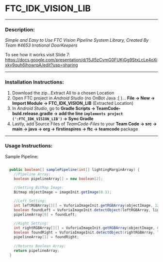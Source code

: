 # FTC_IDK_VISION_LIB

***

### Description:

<i>Simple and Easy to Use FTC Vision Pipeline System Library, Created By Team #4653 Irrational DoorKeepers</i>

To see how it works visit Slide 7: https://docs.google.com/presentation/d/15Jl5zCvmG0FUKjGg9StxLcLe4oXixky9quh6ihowrpA/edit?usp=sharing

***

### Installation Instructions:

1. Download the zip…Extract All to a chosen Location
2. Open FTC project in <i>Android Studio</i> (no OnBot Java :[ )... <b>File -> New -> Import Module -> FTC_IDK_VISION_LIB</b> (Extracted Location)
3. In <i>Android Studio</i>, go to <b>Gradle Scripts -> TeamCode-buld.release.gradle -> add the line ```implements project (':FTC_IDK_VISION_LIB')``` -> Sync Gradle</b>
4. Lastly, add Source Files of <i>TeamCode-Files</i> to your <b>Team Code -> src -> main -> java -> org -> firstinspires -> ftc -> teamcode</b> package

***
   
### Usage Instructions:
  
Sample Pipeline:
  ```Java
  
    public boolean[] samplePipeline(int[] lightingMarginArray) {
      //Pipeline Array:
      boolean pipelineArray[] = new boolean[2];
    
      //Getting BitMap Image:
      Bitmap objectImage = imageInit.getImage(0.1);

      //Left Setting:
      int leftRGBArray[][] = VuforiaImageInit.getRGBArray(objectImage, 12, 20, 20, 16);
      boolean foundLeft = VuforiaImageInit.detectObject(leftRGBArray, lightingMarginArray, 20);
      pipelineArray[0] = foundLeft;
      
      //Right Setting:
      int rightRGBArray[][] = VuforiaImageInit.getRGBArray(objectImage, 62, 20, 20, 16);
      boolean foundRight = VuforiaImageInit.detectObject(rightRGBArray, lightingMarginArray, 20);
      pipelineArray[1] = foundRight;
      
      //Returns Boolean Array:
      return pipelineArray;
    }

  ```
